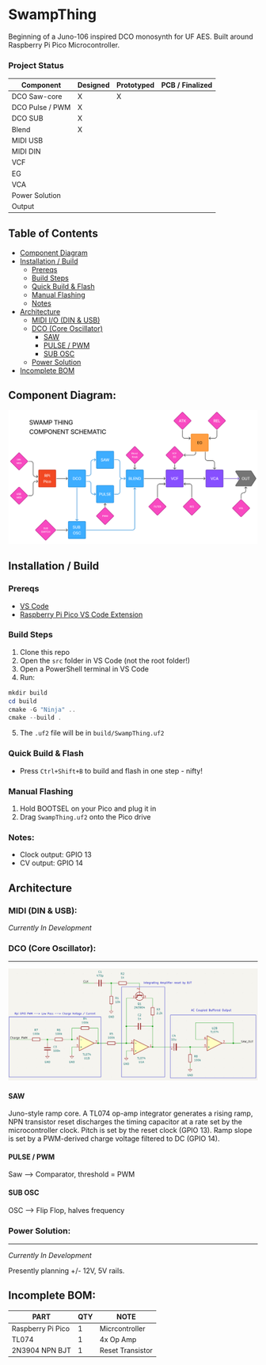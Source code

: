 # SwampThing
Beginning of a Juno-106 inspired DCO monosynth for UF AES. Built around Raspberry Pi Pico Microcontroller.

### **Project Status**
| Component         | Designed  | Prototyped  | PCB / Finalized |
| -----             | --------  | ----------- | --------------- |
| DCO Saw-core      | X         | X           |                 |
| DCO Pulse / PWM   | X         |             |                 |
| DCO SUB           | X         |             |                 |
| Blend             | X         |             |                 |
| MIDI USB          |           |             |                 |
| MIDI DIN          |           |             |                 |
| VCF               |           |             |                 |
| EG                |           |             |                 |
| VCA               |           |             |                 |
| Power Solution    |           |             |                 |
| Output            |           |             |                 |

## Table of Contents
- [Component Diagram](#component-diagram)
- [Installation / Build](#installation--build)
  - [Prereqs](#prereqs)
  - [Build Steps](#build-steps)
  - [Quick Build & Flash](#quick-build--flash)
  - [Manual Flashing](#manual-flashing)
  - [Notes](#notes)
- [Architecture](#architecture)
  - [MIDI I/O (DIN & USB)](#midi-din--usb)
  - [DCO (Core Oscillator)](#dco-core-oscillator)
    - [SAW](#saw)
    - [PULSE / PWM](#pulse--pwm)
    - [SUB OSC](#sub-osc)
  - [Power Solution](#power---12v-5v)
- [Incomplete BOM](#incomplete-bom)

## Component Diagram:
![Component Diagram](img/component_diagram.png "Component Diagram")

## Installation / Build

### Prereqs
- [VS Code](https://code.visualstudio.com/)
- [Raspberry Pi Pico VS Code Extension](https://marketplace.visualstudio.com/items?itemName=raspberry-pi.raspberry-pi-pico)

### Build Steps
1. Clone this repo
2. Open the `src` folder in VS Code (not the root folder!)
3. Open a PowerShell terminal in VS Code
4. Run:
```powershell
mkdir build
cd build
cmake -G "Ninja" ..
cmake --build .
```
5. The `.uf2` file will be in `build/SwampThing.uf2`

### Quick Build & Flash
- Press `Ctrl+Shift+B` to build and flash in one step - nifty!

### Manual Flashing
1. Hold BOOTSEL on your Pico and plug it in
2. Drag `SwampThing.uf2` onto the Pico drive

### Notes:
- Clock output: GPIO 13
- CV output: GPIO 14

## Architecture
### MIDI (DIN & USB):
*Currently In Development*

### DCO (Core Oscillator):
---
![Basic DCO](img/basic_DCO.png "Basic DCO")
#### SAW
Juno-style ramp core. A TL074 op-amp integrator generates a rising ramp, NPN transistor reset discharges the timing capacitor at a rate set by the microcontroller clock. Pitch is set by the reset clock (GPIO 13). Ramp slope is set by a PWM-derived charge voltage filtered to DC (GPIO 14).

#### PULSE / PWM
Saw --> Comparator, threshold = PWM

#### SUB OSC
OSC --> Flip Flop, halves frequency

### Power Solution:
---
*Currently In Development*

 Presently planning +/- 12V, 5V rails.

## Incomplete BOM:

| PART              | QTY       | NOTE              |
| -----             | --------  | -----------       |
| Raspberry Pi Pico | 1         | Micrcontroller    |
| TL074             | 1         | 4x Op Amp         |
| 2N3904 NPN BJT    | 1         | Reset Transistor  |       